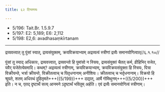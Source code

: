 ```yaml
---
title: ६२ टिप्पणयः

---
```

- 5/196: Tait.Br. 1.5.9.7
- 5/197: E2: 5,189; E6: 2,112
- 5/198: E2,6: avadhasaṃkīrtanam

____________________________________________


द्रव्यवत्त्वात् तु पुंसां स्यात्, द्रव्यसंयुक्तम्, क्रयविक्रयाभ्याम् अद्रव्यत्वं स्त्रीणां द्रव्यैः समानयोगित्वात्//६.१.१०//

पुंसां तु स्याद् अधिकारः, द्रव्यवत्त्वात्, द्रव्यवन्तो हि पुमांसो न स्त्रियः, द्रव्यसंयुक्तं चैतत् कर्म, व्रीहिभिर् यजेत, यवैर् यजेतेत्येवमादि। कथम्? अद्रव्यत्वं स्त्रीणाम्, क्रयविक्रयाभ्याम्, क्रयविक्रयसंयुक्ता हि स्त्रियः, पित्रा विक्रीयन्ते, भर्त्रा क्रीयन्ते, विक्रीतत्वाच् च पितृधनानाम् अनीशियः। क्रीतत्वाच् च भर्तृधनानाम्। विक्रयो हि श्रूयते, शतम् अधिरथं दुहितृमते+++({5/199})+++ दद्यात्, आर्षे गोमिथुनम्+++({5/200})+++ इति। न च, एतद् दृष्टार्थे सत्य् आनमने ऽदृष्टार्थं भवितुम् अर्हति। एवं द्रव्यैः समानयोगित्वं स्त्रीणाम्।